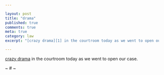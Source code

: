 ```yaml
---

layout: post
title: "drama"
published: true
comments: true
meta: true
category: law
excerpt: "[crazy drama][1] in the courtroom today as we went to open our case."

---
```


[crazy drama][1] in the courtroom today as we went to open our case.

 [1]: http://www.nytimes.com/2007/06/04/world/africa/04cnd-taylor.html?hp

~ # ~
